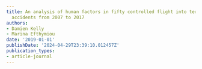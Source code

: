 ```yaml
---
title: An analysis of human factors in fifty controlled flight into terrain aviation
  accidents from 2007 to 2017
authors:
- Damien Kelly
- Marina Efthymiou
date: '2019-01-01'
publishDate: '2024-04-29T23:39:10.012457Z'
publication_types:
- article-journal
---
```

